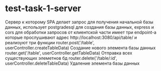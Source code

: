 # test-task-1-server
Сервер к которому SPA делает запрос для получения начальной базы данных, использует postgradesql для создания базы данных, 
express и cors для обработки запросов от клиентской части
имеет три endpoint-а которые прослушивают адрес http://localhost:3080/api/table/ и реализуют три функции
router.post('/table', userController.createTableData) Создание нового элемента базы данных
router.get('/table', userController.getTableData) Отправка всех существующих элеметнов бд
router.delete('/table/:id', userController.deleteTableData) Удаление элемента базы данных 
